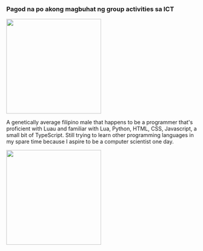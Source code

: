 ### Pagod na po akong magbuhat ng group activities sa ICT 
<img src="https://media.tenor.com/kIwODyCeXggAAAAC/walter-white-dancing.gif" width="250"/>

A genetically average filipino male that happens to be a programmer that's proficient with Luau and familiar with Lua, Python, HTML, CSS, Javascript, a small bit of TypeScript. Still trying to learn other programming languages in my spare time because I aspire to be a computer scientist one day.

<img src="https://user-images.githubusercontent.com/106592601/194705912-449d3216-d16e-4a64-980f-66b2f4b0387f.gif" width="250"/>
